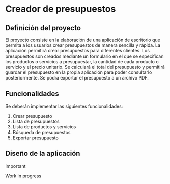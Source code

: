 # Creador de presupuestos

## Definición del proyecto

El proyecto consiste en la elaboración de una aplicación de escritorio que permita a los usuarios crear presupuestos de manera sencilla y rápida.
La aplicación permitirá crear presupuestos para diferentes clientes. Los presupuestos son creados mediante un formulario en el que se especifican los productos o servicios a presupuestar, la cantidad de cada producto o servicio y el precio unitario.
Se calculará el total del presupuesto y permitirá guardar el presupuesto en la propia aplicación para poder consultarlo posteriormente. Se podrá exportar el presupuesto a un archivo PDF.

## Funcionalidades

Se deberán implementar las siguientes funcionalidades:

1. Crear presupuesto
2. Lista de presupuestos
3. Lista de productos y servicios
4. Búsqueda de presupuestos
5. Exportar presupuesto

## Diseño de la aplicación

> [!IMPORTANT]
> Work in progress
